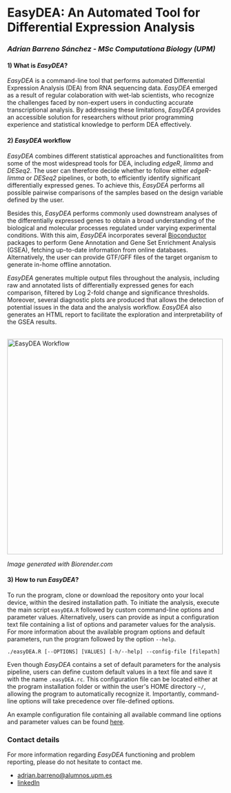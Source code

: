 # EasyDEA: An Automated Tool for Differential Expression Analysis

### *Adrian Barreno Sánchez - MSc Computationa Biology (UPM)*

#### 1) What is _EasyDEA_?
_EasyDEA_ is a command-line tool that performs automated Differential Expression Analysis (DEA) from RNA sequencing data. 
_EasyDEA_ emerged as a result of regular colaboration with wet-lab scientists, who recognize the challenges faced by non-expert users in conducting accurate transcriptional analysis. By addressing these limitations, _EasyDEA_ provides an accessible solution for researchers without prior programming experience and statistical knowledge to perform DEA effectively.

#### 2) _EasyDEA_ workflow
_EasyDEA_ combines different statistical approaches and functionalitites from some of the most widespread tools for DEA, including _edgeR_, _limma_ and _DESeq2_. The user can therefore decide whether to follow either _edgeR-limma_ or _DESeq2_ pipelines, or both, to efficiently identify significant differentially expressed genes. To achieve this, _EasyDEA_ performs all possible pairwise comparisons of the samples based on the design variable defined by the user.

Besides this, _EasyDEA_ performs commonly used downstream analyses of the differentially expressed genes to obtain a broad understanding of the biological and molecular processes regulated under varying experimental conditions. With this aim, _EasyDEA_ incorporates several [Bioconductor](https://bioconductor.org/) packages to perform Gene Annotation and Gene Set Enrichment Analysis (GSEA), fetching up-to-date information from online databases. Alternatively, the user can provide GTF/GFF files of the target organism to generate in-home offline annotation.

_EasyDEA_ generates multiple output files throughout the analysis, including raw and annotated lists of differentially expressed genes for each comparison, filtered by Log 2-fold change and significance thresholds. Moreover, several diagnostic plots are produced that allows the detection of potential issues in the data and the analysis workflow. _EasyDEA_ also generates an HTML report to facilitate the exploration and interpretability of the GSEA results.

<br/>
<img src="https://github.com/abarrenos/EasyDEA/assets/113832131/a90d21b3-ea40-48bd-89a6-0ebfbe510ab0" alt="EasyDEA Workflow" width="500"/>
<br/>

_Image generated with Biorender.com_


#### 3) How to run _EasyDEA_?
To run the program, clone or download the repository onto your local device, within the desired installation path. To initiate the analysis, execute the main script ```easyDEA.R``` followed by custom command-line options and parameter values. Alternatively, users can provide as input a configuration text file containing a list of options and parameter values for the analysis. For more information about the available program options and default parameters, run the program followed by the option ```--help```.

```
./easyDEA.R [--OPTIONS] [VALUES] [-h/--help] --config-file [filepath]
```

Even though _EasyDEA_ contains a set of default parameters for the analysis pipeline, users can define custom default values in a text file and save it with the name ```.easyDEA.rc```. This configuration file can be located either at the program installation folder or within the user's HOME directory ```~/```, allowing the program to automatically recognize it. Importantly, command-line options will take precedence over file-defined options.

An example configuration file containing all available command line options and parameter values can be found [here](data/config_file.txt).


### Contact details
For more information regarding _EasyDEA_ functioning and  problem reporting, please do not hesitate to contact me.
- [adrian.barreno@alumnos.upm.es](mailto:adrian.barreno@alumnos.upm.es)
- [linkedIn](https://www.linkedin.com/in/adri%C3%A1n-barreno-s%C3%A1nchez-890a45206/)

